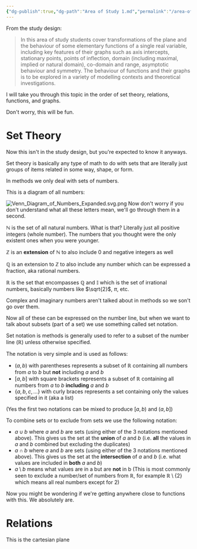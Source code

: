 ```yaml
---
{"dg-publish":true,"dg-path":"Area of Study 1.md","permalink":"/area-of-study-1/"}
---
```


From the study design:

> In this area of study students cover transformations of the plane and the behaviour of some elementary functions of a single real variable, including key features of their graphs such as axis intercepts, stationary points, points of inflection, domain (including maximal, implied or natural domain), co-domain and range, asymptotic behaviour and symmetry. The behaviour of functions and their graphs is to be explored in a variety of modelling contexts and theoretical investigations.

I will take you through this topic in the order of set theory, relations, functions, and graphs.

Don't worry, this will be fun.

# Set Theory

Now this isn't in the study design, but you're expected to know it anyways.

Set theory is basically any type of math to do with sets that are literally just groups of items related in some way, shape, or form.

In methods we only deal with sets of numbers.

This is a diagram of all numbers:

![Venn_Diagram_of_Numbers_Expanded.svg.png](/img/user/Methods%20Textbook/Venn_Diagram_of_Numbers_Expanded.svg.png)
Now don't worry if you don't understand what all these letters mean, we'll go through them in a second.

$\mathbb{N}$ is the set of all natural numbers. What is that? Literally just all positive integers (whole number). The numbers that you thought were the only existent ones when you were younger.

$\mathbb{Z}$ is an **extension** of $\mathbb{N}$ to also include $0$ and negative integers as well

$\mathbb{Q}$ is an extension to $\mathbb{Z}$ to also include any number which can be expressed a fraction, aka rational numbers.

$\mathbb{R}$ is the set that encompasses $\mathbb{Q}$ and $\mathbb{I}$ which is the set of irrational numbers, basically numbers like $\sqrt{2}$, $\pi$, etc.

Complex and imaginary numbers aren't talked about in methods so we son't go over them.

Now all of these can be expressed on the number line, but when we want to talk about subsets (part of a set) we use something called set notation.

Set notation is methods is generally used to refer to a subset of the number line ($\mathbb{R}$) unless otherwise specified.

The notation is very simple and is used as follows:

- $(a,b)$ with parentheses represents a subset of $\mathbb{R}$ containing all numbers from $a$ to $b$ but **not** including $a$ and $b$
- $[a,b]$ with square brackets represents a subset of $\mathbb{R}$ containing all numbers from $a$ to $b$ **including** $a$ and $b$
- $\{a, b, c, \dots\}$ with curly braces represents a set containing only the values specified in it (aka a list)

(Yes the first two notations can be mixed to produce $[a,b)$ and $(a,b]$)

To combine sets or to exclude from sets we use the following notation:

- $a \cup b$ where $a$ and $b$ are sets (using either of the 3 notations mentioned above). This gives us the set at the **union** of $a$ and $b$ (i.e. **all** the values in $a$ and $b$ combined but excluding the duplicates)
- $a \cap b$ where $a$ and $b$ are sets (using either of the 3 notations mentioned above). This gives us the set at the **intersection** of $a$ and $b$ (i.e. what values are included in **both** $a$ and $b$)
- $a\setminus b$ means what values are in a but are **not** in b (This is most commonly seen to exclude a number/set of numbers from $\mathbb{R}$, for example $\mathbb{R} \setminus \{2\}$ which means all real numbers except for 2)

Now you might be wondering if we're getting anywhere close to functions with this. We absolutely are.

# Relations

This is the cartesian plane

<script src="https://www.desmos.com/api/v1.9/calculator.js?apiKey=dcb31709b452b1cf9dc26972add0fda6"></script>

<div id="cartesian plane" style="width: 600px; height: 600px;"></div>


<script>
  var elt = document.getElementById('cartesian plane');
  var calculator = Desmos.GraphingCalculator(elt, {lockViewport: true, expressionsCollapsed : true, expressions: false, settingsMenu : false});
</script>



